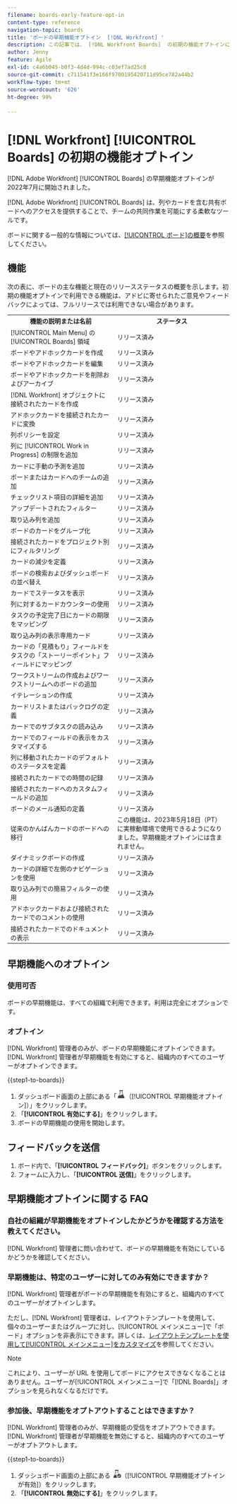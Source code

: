 ```yaml
---
filename: boards-early-feature-opt-in
content-type: reference
navigation-topic: boards
title: 'ボードの早期機能オプトイン  [!DNL Workfront] '
description: この記事では、 [!DNL Workfront Boards]  の初期の機能オプトインについて説明します。
author: Jenny
feature: Agile
exl-id: c4a6b045-b0f3-4d4d-994c-c03ef7ad25c8
source-git-commit: c711541f3e166f9700195420711d95ce782a44b2
workflow-type: tm+mt
source-wordcount: '626'
ht-degree: 99%

---
```


# [!DNL Workfront] [!UICONTROL Boards] の初期の機能オプトイン

[!DNL Adobe Workfront] [!UICONTROL Boards] の早期機能オプトインが 2022年7月に開始されました。

[!DNL Adobe Workfront] [!UICONTROL Boards] は、列やカードを含む共有ボードへのアクセスを提供することで、チームの共同作業を可能にする柔軟なツールです。

ボードに関する一般的な情報については、[[!UICONTROL ボード]の概要](/help/quicksilver/agile/boards-overview.md)を参照してください。

## 機能

次の表に、ボードの主な機能と現在のリリースステータスの概要を示します。初期の機能オプトインで利用できる機能は、アドビに寄せられたご意見やフィードバックによっては、フルリリースでは利用できない場合があります。

<table style="table-layout:auto"> 
 <tbody> 
  <tr> 
   <th><strong>機能の説明または名前</strong></th>
   <th><strong>ステータス</strong></th> 
  </tr>
  <tr>
   <td>[!UICONTROL Main Menu] の [!UICONTROL Boards] 領域</td>
   <td>リリース済み</td>
  </tr>
    <tr>
   <td>ボードやアドホックカードを作成</td>
   <td>リリース済み</td>
  </tr>
  <tr>
   <td>ボードやアドホックカードを編集</td>
   <td>リリース済み</td>
  </tr>
  <tr>
   <td>ボードやアドホックカードを削除およびアーカイブ</td>
   <td>リリース済み</td>
  </tr>
  <tr>
   <td>[!DNL Workfront] オブジェクトに接続されたカードを作成</td>
   <td>リリース済み</td>
  </tr>
  <tr>
   <td>アドホックカードを接続されたカードに変換</td>
   <td>リリース済み</td>
  </tr>
  <tr>
   <td>列ポリシーを設定</td>
   <td>リリース済み</td>
  </tr>
  <tr>
   <td>列に [!UICONTROL Work in Progress] の制限を追加</td>
   <td>リリース済み</td>
  </tr>
  <tr>
   <td>カードに手動の予測を追加</td>
   <td>リリース済み</td>
  </tr>
  <tr>
   <td>ボードまたはカードへのチームの追加</td>
   <td>リリース済み</td>
  </tr>
  <tr>
   <td>チェックリスト項目の詳細を追加</td>
   <td>リリース済み</td>
  </tr>
  <tr>
   <td>アップデートされたフィルター</td>
   <td>リリース済み</td>
  </tr>
  <tr>
   <td>取り込み列を追加</td>
   <td>リリース済み</td>
  </tr>
  <tr>
   <td>ボードのカードをグループ化</td>
   <td>リリース済み</td>
  </tr>
  <tr>
   <td>接続されたカードをプロジェクト別にフィルタリング</td>
   <td>リリース済み</td>
  </tr>
  <tr>
   <td>カードの減少を定義</td>
   <td>リリース済み</td>
  </tr>
  <tr>
   <td>ボードの検索およびダッシュボードの並べ替え</td>
   <td>リリース済み</td>
  </tr>
  <tr>
   <td>カードでステータスを表示</td>
   <td>リリース済み</td>
  </tr>
  <tr>
   <td>列に対するカードカウンターの使用</td>
   <td>リリース済み</td>
  </tr>
  <tr>
   <td>タスクの予定完了日にカードの期限をマッピング</td>
   <td>リリース済み</td>
  </tr>
  <tr>
   <td>取り込み列の表示専用カード</td>
   <td>リリース済み</td>
  </tr>
  <tr>
   <td>カードの「見積もり」フィールドをタスクの「ストーリーポイント」フィールドにマッピング</td>
   <td>リリース済み</td>
  </tr>
  <tr>
   <td>ワークストリームの作成およびワークストリームへのボードの追加</td>
   <td>リリース済み</td>
  </tr>
  <tr>
   <td>イテレーションの作成</td>
   <td>リリース済み</td>
  </tr>
  <tr>
   <td>カードリストまたはバックログの定義</td>
   <td>リリース済み</td>
  </tr>
  <tr>
   <td>カードでのサブタスクの読み込み</td>
   <td>リリース済み</td>
  </tr>
  <tr>
   <td>カードでのフィールドの表示をカスタマイズする</td>
   <td>リリース済み</td>
  </tr>  
  <tr>
   <td>列に移動されたカードのデフォルトのステータスを定義</td>
   <td>リリース済み</td>
  </tr>
  <tr>
   <td>接続されたカードでの時間の記録</td>
   <td>リリース済み</td>
  </tr>
  <tr>
   <td>接続されたカードへのカスタムフィールドの追加</td>
   <td>リリース済み</td>
  </tr>
  <tr>
   <td>ボードのメール通知の定義</td>
   <td>リリース済み</td>
  </tr>
  <tr>
   <td>従来のかんばんカードのボードへの移行</td>
   <td>この機能は、2023年5月18日（PT）に実稼動環境で使用できるようになりました。早期機能オプトインには含まれません。</td>
  </tr>
  <tr>
   <td>ダイナミックボードの作成</td>
   <td>リリース済み</td>
  </tr>
  <tr>
   <td>カードの詳細で左側のナビゲーションを使用</td>
   <td>リリース済み</td>
  </tr>
  <tr>
   <td>取り込み列での簡易フィルターの使用</td>
   <td>リリース済み</td>
  </tr>
  <tr>
   <td>アドホックカードおよび接続されたカードでのコメントの使用</td>
   <td>リリース済み</td>
  </tr>
  <tr>
   <td>接続されたカードでのドキュメントの表示</td>
   <td>リリース済み</td>
  </tr>
 </tbody>
</table>

## 早期機能へのオプトイン

### 使用可否

ボードの早期機能は、すべての組織で利用できます。利用は完全にオプションです。

### オプトイン

[!DNL Workfront] 管理者のみが、ボードの早期機能にオプトインできます。[!DNL Workfront] 管理者が早期機能を有効にすると、組織内のすべてのユーザーがオプトインできます。

{{step1-to-boards}}

1. ダッシュボード画面の上部にある「![早期機能オプトイン](assets/early-feature-opt-in-not-enabled.png)（[!UICONTROL 早期機能オプトイン]）」をクリックします。
1. 「**[!UICONTROL 有効にする]**」をクリックします。
1. ボードの早期機能の使用を開始します。

## フィードバックを送信

1. ボード内で、「**[!UICONTROL フィードバック]**」ボタンをクリックします。
1. フォームに入力し、「**[!UICONTROL 送信]**」をクリックします。

## 早期機能オプトインに関する FAQ

### 自社の組織が早期機能をオプトインしたかどうかを確認する方法を教えてください。

[!DNL Workfront] 管理者に問い合わせて、ボードの早期機能を有効にしているかどうかを確認してください。

### 早期機能は、特定のユーザーに対してのみ有効にできますか？

[!DNL Workfront] 管理者がボードの早期機能を有効にすると、組織内のすべてのユーザーがオプトインします。

ただし、[!DNL Workfront] 管理者は、レイアウトテンプレートを使用して、個々のユーザーまたはグループに対し、[!UICONTROL  メインメニュー]で「ボード」オプションを非表示にできます。詳しくは、[レイアウトテンプレートを使用して[!UICONTROL メインメニュー]をカスタマイズ](/help/quicksilver/administration-and-setup/customize-workfront/use-layout-templates/customize-main-menu.md)を参照してください。

>[!NOTE]
>
>これにより、ユーザーが URL を使用してボードにアクセスできなくなることはありません。ユーザーが[!UICONTROL メインメニュー]で「[!DNL Boards]」オプションを見られなくなるだけです。

### 参加後、早期機能をオプトアウトすることはできますか？

[!DNL Workfront] 管理者のみが、早期機能の受信をオプトアウトできます。[!DNL Workfront] 管理者が早期機能を無効にすると、組織内のすべてのユーザーがオプトアウトします。

{{step1-to-boards}}

1. ダッシュボード画面の上部にある ![早期機能オプトインが有効](assets/early-feature-opt-in-enabled.png)（[!UICONTROL 早期機能オプトインが有効]）をクリックします。
1. 「**[!UICONTROL 無効にする]**」をクリックします。
